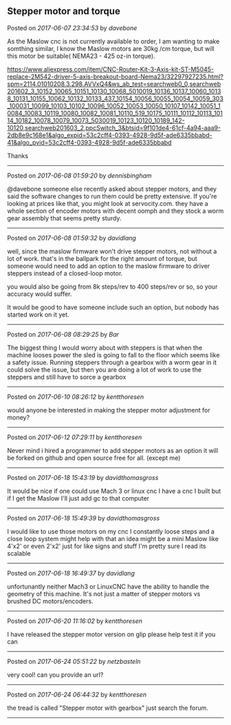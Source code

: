 ## Stepper motor and torque
Posted on *2017-06-07 23:34:53* by *davebone*

As the Maslow cnc is not currently available to order, I am wanting to make somthing similar, I know the Maslow motors are 30kg /cm torque, but will this motor be suitable( NEMA23 - 425 oz-in torque).

https://www.aliexpress.com/item/CNC-Router-Kit-3-Axis-kit-ST-M5045-replace-2M542-driver-5-axis-breakout-board-Nema23/32297927235.html?spm=2114.01010208.3.298.AVVxQ4&ws_ab_test=searchweb0_0,searchweb201602_3_10152_10065_10151_10130_10068_5010019_10136_10137_10060_10138_10131_10155_10062_10132_10133_437_10154_10056_10055_10054_10059_303_100031_10099_10103_10102_10096_10052_10053_10050_10107_10142_10051_10084_10083_10119_10080_10082_10081_10110_519_10175_10111_10112_10113_10114_10182_10078_10079_10073_5030019_10123_10120_10189_142-10120,searchweb201603_2,ppcSwitch_3&btsid=9f101de4-61cf-4a94-aaa9-2db8e9c168e1&algo_expid=53c2cff4-0393-4928-9d5f-ade6335bbabd-41&algo_pvid=53c2cff4-0393-4928-9d5f-ade6335bbabd

Thanks

---

Posted on *2017-06-08 01:59:20* by *dennisbingham*

@davebone someone else recently asked about stepper motors, and they said the software changes to run them could be pretty extensive. If you're looking at prices like that, you might look at servocity.com. they have a whole section of encoder motors with decent oomph and they stock a worm gear assembly that seems pretty sturdy.

---

Posted on *2017-06-08 01:59:32* by *davidlang*

well, since the maslow firmware won't drive stepper motors, not without a lot of work. that's in the ballpark for the right amount of torque, but someone would need to add an option to the maslow firmware to driver steppers instead of a closed-loop motor.

you would also be going from 8k steps/rev to 400 steps/rev or so, so your accuracy would suffer.

It would be good to have someone include such an option, but nobody has started work on it yet.

---

Posted on *2017-06-08 08:29:25* by *Bar*

The biggest thing I would worry about with steppers is that when the machine looses power the sled is going to fall to the floor which seems like a safety issue. Running steppers through a gearbox with a worm gear in it could solve the issue, but then you are doing a lot of work to use the steppers and still have to sorce a gearbox

---

Posted on *2017-06-10 08:26:12* by *kentthoresen*

would anyone be interested in making the stepper motor adjustment for money?

---

Posted on *2017-06-12 07:29:11* by *kentthoresen*

Never mind i hired a programmer to add stepper motors as an option it will be forked on github and open source free for all. (except me)

---

Posted on *2017-06-18 15:43:19* by *davidthomasgross*

It would be nice if one could use Mach 3 or linux cnc I have a cnc I built but if I get the Maslow I'll just add gc to that computer

---

Posted on *2017-06-18 15:49:39* by *davidthomasgross*

I would like to use those motors on my cnc I constantly loose steps and a close loop system might help with that an idea might be a mini Maslow like 4'x2' or even 2'x2' just for like signs and stuff I'm pretty sure I read its scalable

---

Posted on *2017-06-18 16:49:37* by *davidlang*

unfortunantly neither Mach3 or LinuxCNC have the ability to handle the geometry of this machine. It's not just a matter of stepper motors vs brushed DC motors/encoders.

---

Posted on *2017-06-20 11:16:02* by *kentthoresen*

I have released the stepper motor version on glip please help test it if you can

---

Posted on *2017-06-24 05:51:22* by *netzbasteln*

very cool! can you provide an url?

---

Posted on *2017-06-24 06:44:32* by *kentthoresen*

the tread is called "Stepper motor with gearbox" just search the forum.

---

